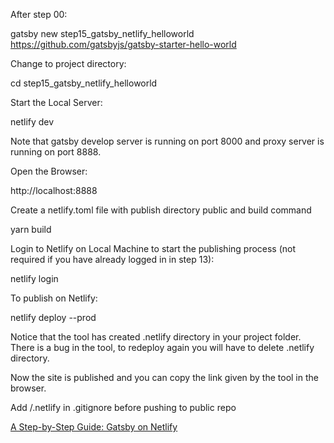 After step 00:

gatsby new step15_gatsby_netlify_helloworld https://github.com/gatsbyjs/gatsby-starter-hello-world

Change to project directory:

cd step15_gatsby_netlify_helloworld

Start the Local Server:

netlify dev

Note that gatsby develop server is running on port 8000 and proxy server is running on port 8888.

Open the Browser:

http://localhost:8888


Create a netlify.toml file with publish directory public and build command

yarn build

Login to Netlify on Local Machine to start the publishing process (not required if you have already logged in in step 13):

netlify login

To publish on Netlify:

netlify deploy --prod

Notice that the tool has created .netlify directory in your project folder. There is a bug in the tool, to redeploy again you will have to delete .netlify directory.

Now the site is published and you can copy the link given by the tool in the browser.

Add /.netlify in .gitignore before pushing to public repo

[A Step-by-Step Guide: Gatsby on Netlify](https://www.netlify.com/blog/2016/02/24/a-step-by-step-guide-gatsby-on-netlify/)







